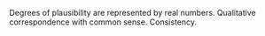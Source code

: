 Degrees of plausibility are represented by real numbers.
Qualitative correspondence with common sense.
Consistency.
